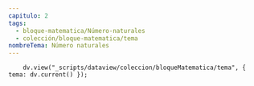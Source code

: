 ```yaml
---
capitulo: 2
tags:
  - bloque-matematica/Número-naturales
  - colección/bloque-matematica/tema
nombreTema: Número naturales
---
```

```dataviewjs
    dv.view("_scripts/dataview/coleccion/bloqueMatematica/tema", { tema: dv.current() });
```
